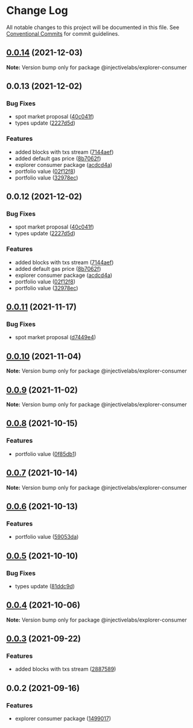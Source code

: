 # Change Log

All notable changes to this project will be documented in this file.
See [Conventional Commits](https://conventionalcommits.org) for commit guidelines.

## [0.0.14](https://github.com/InjectiveLabs/injective-ts/compare/@injectivelabs/explorer-consumer@0.0.11...@injectivelabs/explorer-consumer@0.0.14) (2021-12-03)

**Note:** Version bump only for package @injectivelabs/explorer-consumer





## 0.0.13 (2021-12-02)


### Bug Fixes

* spot market proposal ([40c041f](https://github.com/InjectiveLabs/injective-ts/commit/40c041f0ad13868830927354f2a739557ad43541))
* types update ([2227d5d](https://github.com/InjectiveLabs/injective-ts/commit/2227d5d097b50502a5fa9a614427dd0c4bfa53d9))


### Features

* added blocks with txs stream ([7144aef](https://github.com/InjectiveLabs/injective-ts/commit/7144aef7cf6100939da4b0f7bdf89d12ca8ad275))
* added default gas price ([8b7062f](https://github.com/InjectiveLabs/injective-ts/commit/8b7062f0bd2e4c2d373b37fee0bc658c94be8972))
* explorer consumer package ([acdcd4a](https://github.com/InjectiveLabs/injective-ts/commit/acdcd4a6e41dc010e460705f7f2d4fb9f90bdb21))
* portfolio value ([02f12f8](https://github.com/InjectiveLabs/injective-ts/commit/02f12f89979d8cb45089025c308c546b2181498a))
* portfolio value ([32978ec](https://github.com/InjectiveLabs/injective-ts/commit/32978ecaf1367ab35949b103f977b292dc8bfe3d))





## 0.0.12 (2021-12-02)


### Bug Fixes

* spot market proposal ([40c041f](https://github.com/InjectiveLabs/injective-ts/commit/40c041f0ad13868830927354f2a739557ad43541))
* types update ([2227d5d](https://github.com/InjectiveLabs/injective-ts/commit/2227d5d097b50502a5fa9a614427dd0c4bfa53d9))


### Features

* added blocks with txs stream ([7144aef](https://github.com/InjectiveLabs/injective-ts/commit/7144aef7cf6100939da4b0f7bdf89d12ca8ad275))
* added default gas price ([8b7062f](https://github.com/InjectiveLabs/injective-ts/commit/8b7062f0bd2e4c2d373b37fee0bc658c94be8972))
* explorer consumer package ([acdcd4a](https://github.com/InjectiveLabs/injective-ts/commit/acdcd4a6e41dc010e460705f7f2d4fb9f90bdb21))
* portfolio value ([02f12f8](https://github.com/InjectiveLabs/injective-ts/commit/02f12f89979d8cb45089025c308c546b2181498a))
* portfolio value ([32978ec](https://github.com/InjectiveLabs/injective-ts/commit/32978ecaf1367ab35949b103f977b292dc8bfe3d))





## [0.0.11](https://github.com/InjectiveLabs/injective-ts/compare/@injectivelabs/explorer-consumer@0.0.10...@injectivelabs/explorer-consumer@0.0.11) (2021-11-17)


### Bug Fixes

* spot market proposal ([d7449e4](https://github.com/InjectiveLabs/injective-ts/commit/d7449e44341d4dbe4e8f0743fd7f1ab3c2c49c92))





## [0.0.10](https://github.com/InjectiveLabs/injective-ts/compare/@injectivelabs/explorer-consumer@0.0.9...@injectivelabs/explorer-consumer@0.0.10) (2021-11-04)

**Note:** Version bump only for package @injectivelabs/explorer-consumer





## [0.0.9](https://github.com/InjectiveLabs/injective-ts/compare/@injectivelabs/explorer-consumer@0.0.8...@injectivelabs/explorer-consumer@0.0.9) (2021-11-02)

**Note:** Version bump only for package @injectivelabs/explorer-consumer





## [0.0.8](https://github.com/InjectiveLabs/injective-ts/compare/@injectivelabs/explorer-consumer@0.0.7...@injectivelabs/explorer-consumer@0.0.8) (2021-10-15)


### Features

* portfolio value ([0f85db1](https://github.com/InjectiveLabs/injective-ts/commit/0f85db13146cad0d1c4cb991e2190062e6156b71))





## [0.0.7](https://github.com/InjectiveLabs/injective-ts/compare/@injectivelabs/explorer-consumer@0.0.6...@injectivelabs/explorer-consumer@0.0.7) (2021-10-14)

**Note:** Version bump only for package @injectivelabs/explorer-consumer





## [0.0.6](https://github.com/InjectiveLabs/injective-ts/compare/@injectivelabs/explorer-consumer@0.0.5...@injectivelabs/explorer-consumer@0.0.6) (2021-10-13)


### Features

* portfolio value ([59053da](https://github.com/InjectiveLabs/injective-ts/commit/59053dabeaf7404e95ca5b33bf20ce2ba207dfc7))





## [0.0.5](https://github.com/InjectiveLabs/injective-ts/compare/@injectivelabs/explorer-consumer@0.0.4...@injectivelabs/explorer-consumer@0.0.5) (2021-10-10)


### Bug Fixes

* types update ([81ddc9d](https://github.com/InjectiveLabs/injective-ts/commit/81ddc9d467566327320ce4ba88602b71a494b7f9))





## [0.0.4](https://github.com/InjectiveLabs/injective-ts/compare/@injectivelabs/explorer-consumer@0.0.3...@injectivelabs/explorer-consumer@0.0.4) (2021-10-06)

**Note:** Version bump only for package @injectivelabs/explorer-consumer





## [0.0.3](https://github.com/InjectiveLabs/injective-ts/compare/@injectivelabs/explorer-consumer@0.0.2...@injectivelabs/explorer-consumer@0.0.3) (2021-09-22)


### Features

* added blocks with txs stream ([2887589](https://github.com/InjectiveLabs/injective-ts/commit/2887589991016298083589250ac7008bf79db30a))





## 0.0.2 (2021-09-16)


### Features

* explorer consumer package ([1499017](https://github.com/InjectiveLabs/injective-ts/commit/1499017bca3d09f74e5a0eecedeba8d445d37215))
